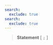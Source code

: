 ```yaml
---
search:
  exclude: true
search:
  exclude: true
---
```

<!--start-->

> **Statement**
  \[ `;` \]
  
